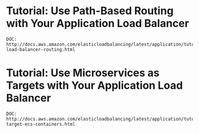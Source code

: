 
# Tutorial: Use Path-Based Routing with Your Application Load Balancer

	DOC:  http://docs.aws.amazon.com/elasticloadbalancing/latest/application/tutorial-load-balancer-routing.html


# Tutorial: Use Microservices as Targets with Your Application Load Balancer

	DOC:  http://docs.aws.amazon.com/elasticloadbalancing/latest/application/tutorial-target-ecs-containers.html


